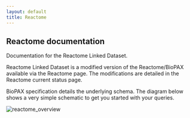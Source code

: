 ```yaml
---
layout: default
title: Reactome
---
```

## Reactome documentation

Documentation for the Reactome Linked Dataset.

Reactome Linked Dataset is a modified version of the Reactome/BioPAX available via the Reactome page. The modifications are detailed in the Reactome current status page.

BioPAX specification details the underlying schema. The diagram below shows a very simple schematic to get you started with your queries.

![reactome_overview](/rdf/static/reactome/reactome_simplified.png)
